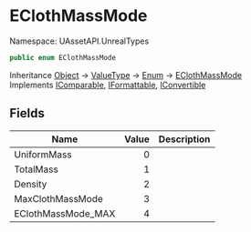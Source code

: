 # EClothMassMode

Namespace: UAssetAPI.UnrealTypes

```csharp
public enum EClothMassMode
```

Inheritance [Object](https://docs.microsoft.com/en-us/dotnet/api/system.object) → [ValueType](https://docs.microsoft.com/en-us/dotnet/api/system.valuetype) → [Enum](https://docs.microsoft.com/en-us/dotnet/api/system.enum) → [EClothMassMode](./uassetapi.unrealtypes.eclothmassmode.md)<br>
Implements [IComparable](https://docs.microsoft.com/en-us/dotnet/api/system.icomparable), [IFormattable](https://docs.microsoft.com/en-us/dotnet/api/system.iformattable), [IConvertible](https://docs.microsoft.com/en-us/dotnet/api/system.iconvertible)

## Fields

| Name | Value | Description |
| --- | --: | --- |
| UniformMass | 0 |  |
| TotalMass | 1 |  |
| Density | 2 |  |
| MaxClothMassMode | 3 |  |
| EClothMassMode_MAX | 4 |  |
